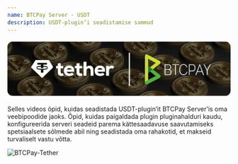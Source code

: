 ```yaml
---
name: BTCPay Server - USDT
description: USDT-plugin’i seadistamise sammud
---
```

![cover](assets/cover.webp)

Selles videos õpid, kuidas seadistada USDT-plugin’it BTCPay Server’is oma veebipoodide jaoks. Õpid, kuidas paigaldada plugin pluginahalduri kaudu, konfigureerida serveri seadeid parema kättesaadavuse saavutamiseks spetsiaalsete sõlmede abil ning seadistada oma rahakotid, et makseid turvaliselt vastu võtta.

![BTCPay-Tether](https://youtu.be/hAymYr6YDMY)
